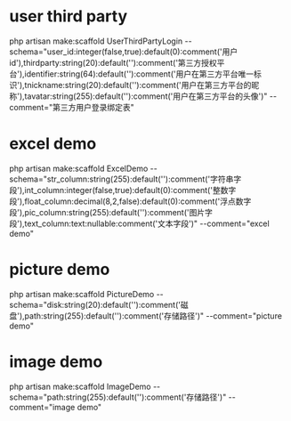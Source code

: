 # user third party
php artisan make:scaffold UserThirdPartyLogin --schema="user_id:integer(false,true):default(0):comment('用户id'),thirdparty:string(20):default(''):comment('第三方授权平台'),identifier:string(64):default(''):comment('用户在第三方平台唯一标识'),tnickname:string(20):default(''):comment('用户在第三方平台的昵称'),tavatar:string(255):default(''):comment('用户在第三方平台的头像')" --comment="第三方用户登录绑定表"

# excel demo
php artisan make:scaffold ExcelDemo --schema="str_column:string(255):default(''):comment('字符串字段'),int_column:integer(false,true):default(0):comment('整数字段'),float_column:decimal(8,2,false):default(0):comment('浮点数字段'),pic_column:string(255):default(''):comment('图片字段'),text_column:text:nullable:comment('文本字段')" --comment="excel demo"

# picture demo
php artisan make:scaffold PictureDemo --schema="disk:string(20):default(''):comment('磁盘'),path:string(255):default(''):comment('存储路径')" --comment="picture demo"

# image demo
php artisan make:scaffold ImageDemo --schema="path:string(255):default(''):comment('存储路径')" --comment="image demo"
